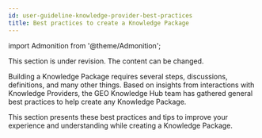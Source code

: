 ```yaml
---
id: user-guideline-knowledge-provider-best-practices
title: Best practices to create a Knowledge Package
---
```


import Admonition from '@theme/Admonition';

<Admonition type="caution" icon="🚧" title="Section under revision">
    <p>This section is under revision. The content can be changed.</p>
</Admonition>

Building a Knowledge Package requires several steps, discussions, definitions, and many other things. Based on insights from interactions with Knowledge Providers, the GEO Knowledge Hub team has gathered general best practices to help create any Knowledge Package.

This section presents these best practices and tips to improve your experience and understanding while creating a Knowledge Package.
